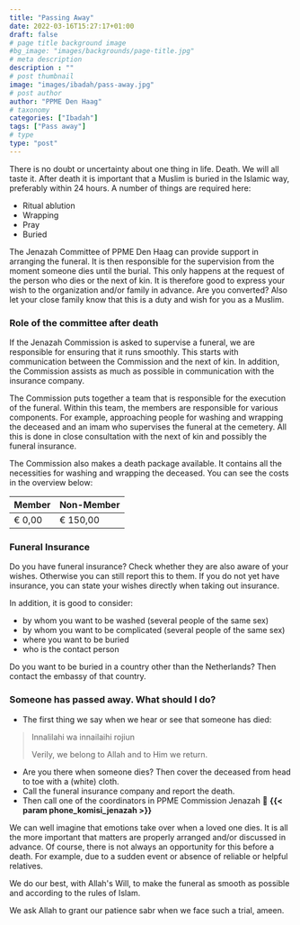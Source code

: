 ```yaml
---
title: "Passing Away"
date: 2022-03-16T15:27:17+01:00
draft: false
# page title background image
#bg_image: "images/backgrounds/page-title.jpg"
# meta description
description : ""
# post thumbnail
image: "images/ibadah/pass-away.jpg"
# post author
author: "PPME Den Haag"
# taxonomy
categories: ["Ibadah"]
tags: ["Pass away"]
# type
type: "post"
---
```




 

There is no doubt or uncertainty about one thing in life. Death. We will all taste it. After death it is important that a Muslim is buried in the Islamic way, preferably within 24 hours. A number of things are required here:

* Ritual ablution
* Wrapping
* Pray
* Buried

The Jenazah Committee of PPME Den Haag can provide support in arranging the funeral. It is then responsible for the supervision from the moment someone dies until the burial. This only happens at the request of the person who dies or the next of kin. It is therefore good to express your wish to the organization and/or family in advance. Are you converted? Also let your close family know that this is a duty and wish for you as a Muslim.

 

### Role of the committee after death

If the Jenazah Commission is asked to supervise a funeral, we are responsible for ensuring that it runs smoothly. This starts with communication between the Commission and the next of kin. In addition, the Commission assists as much as possible in communication with the insurance company.

 

The Commission puts together a team that is responsible for the execution of the funeral. Within this team, the members are responsible for various components. For example, approaching people for washing and wrapping the deceased and an imam who supervises the funeral at the cemetery. All this is done in close consultation with the next of kin and possibly the funeral insurance.

 

The Commission also makes a death package available. It contains all the necessities for washing and wrapping the deceased. You can see the costs in the overview below:

 

| Member   | Non-Member  |
| -------- | ----------- |
| € 0,00   | € 150,00    | 

 

 

 

### Funeral Insurance

Do you have funeral insurance? Check whether they are also aware of your wishes. Otherwise you can still report this to them. If you do not yet have insurance, you can state your wishes directly when taking out insurance.
 

In addition, it is good to consider:

* by whom you want to be washed (several people of the same sex)
* by whom you want to be complicated (several people of the same sex)
* where you want to be buried
* who is the contact person

 

Do you want to be buried in a country other than the Netherlands? Then contact the embassy of that country.

 

### Someone has passed away. What should I do?


* The first thing we say when we hear or see that someone has died:

> Innalilahi wa innailaihi rojiun
> 
> Verily, we belong to Allah and to Him we return.

 
* Are you there when someone dies? Then cover the deceased from head to toe with a (white) cloth.
* Call the funeral insurance company and report the death.
* Then call one of the coordinators in PPME Commission  Jenazah 📱  **{{< param phone_komisi_jenazah >}}**

We can well imagine that emotions take over when a loved one dies. It is all the more important that matters are properly arranged and/or discussed in advance. Of course, there is not always an opportunity for this before a death. For example, due to a sudden event or absence of reliable or helpful relatives.


We do our best, with Allah's Will, to make the funeral as smooth as possible and according to the rules of Islam.

 
We ask Allah to grant our patience sabr when we face such a trial, ameen.